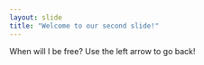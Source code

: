 ```yaml
---
layout: slide
title: "Welcome to our second slide!"
---
```

When will I be free?
Use the left arrow to go back!
